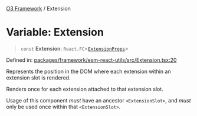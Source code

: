 [O3 Framework](../API.md) / Extension

# Variable: Extension

> `const` **Extension**: `React.FC`\<[`ExtensionProps`](../type-aliases/ExtensionProps.md)\>

Defined in: [packages/framework/esm-react-utils/src/Extension.tsx:20](https://github.com/openmrs/openmrs-esm-core/blob/85cde3ce59cd3d29230c98040a3f53525e808725/packages/framework/esm-react-utils/src/Extension.tsx#L20)

Represents the position in the DOM where each extension within
an extension slot is rendered.

Renders once for each extension attached to that extension slot.

Usage of this component *must* have an ancestor `<ExtensionSlot>`,
and *must* only be used once within that `<ExtensionSlot>`.
